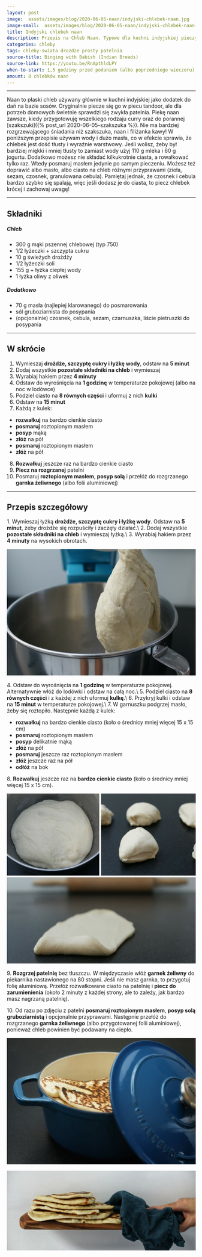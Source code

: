 ```yaml
---
layout: post
image:  assets/images/blog/2020-06-05-naan/indyjski-chlebek-naan.jpg
image-small:  assets/images/blog/2020-06-05-naan/indyjski-chlebek-naan-small.jpg
title: Indyjski chlebek naan
description: Przepis na Chleb Naan. Typowe dla kuchni indyjskiej pieczywo podawane często do curry. Jest super prostym i łatwym w przygotowaniu domowym pieczywem.
categories: chleby
tags: chleby-swiata drozdze prosty patelnia
source-title: Binging with Babish (Indian Breads)
source-link: https://youtu.be/RnApthldLPY
when-to-start: 1,5 godziny przed podaniem (albo poprzedniego wieczoru)
amount: 8 chlebków naan
---
```


-----

Naan to płaski chleb używany głównie w kuchni indyjskiej jako dodatek do dań na bazie sosów. Oryginalnie piecze się go w piecu tandoor, ale dla potrzeb domowych świetnie sprawdzi się zwykła patelnia. Piekę naan zawsze, kiedy przygotowuję wszelkiego rodzaju curry oraz do porannej [szakszuki]({% post_url 2020-06-05-szakszuka %}). Nie ma bardziej rozgrzewającego śniadania niż szakszuka, naan i filiżanka kawy! W poniższym przepisie używam wody i dużo masła, co w efekcie sprawia, że chlebek jest dość tłusty i wyraźnie warstwowy. Jeśli wolisz, żeby był bardziej miękki i mniej tłusty to zamiast wody użyj 110 g mleka i 60 g jogurtu. Dodatkowo możesz nie składać kilkukrotnie ciasta, a rowałkować tylko raz. Wtedy posmaruj masłem jedynie po samym pieczeniu. Możesz też doprawić albo masło, albo ciasto na chleb różnymi przyprawami (zioła, sezam, czosnek, granulowana cebula). Pamiętaj jednak, że czosnek i cebula bardzo szybko się spalają, więc jeśli dodasz je do ciasta, to piecz chlebek krócej i zachowaj uwagę!

-----

## Składniki

##### Chleb

* 300 g mąki pszennej chlebowej (typ 750)
* 1/2 łyżeczki + szczypta cukru
* 10 g świeżych drożdży
* 1/2 łyżeczki soli
* 155 g + łyżka ciepłej wody
* 1 łyżka oliwy z oliwek

##### Dodatkowo

* 70 g masła (najlepiej klarowanego) do posmarowania
* sól gruboziarnista do posypania
* (opcjonalnie) czosnek, cebula, sezam, czarnuszka, liście pietruszki do posypania

-----

## W skrócie

1. Wymieszaj **drożdże, szczyptę cukry i łyżkę wody**, odstaw na **5 minut**
2. Dodaj wszystkie **pozostałe składniki na chleb** i wymieszaj
3. Wyrabiaj hakiem przez **4 minuty**
4. Odstaw do wyrośnięcia na **1 godzinę** w temperaturze pokojowej (albo na noc w lodówce)
5. Podziel ciasto na **8 równych części** i uformuj z nich **kulki**
6. Odstaw na **15 minut**
7. Każdą z kulek:
  * **rozwałkuj** na bardzo cienkie ciasto
  * **posmaruj** roztopionym masłem
  * **posyp** mąką
  * **złóż** na pół
  * **posmaruj** roztopionym masłem
  * **złóż** na pół
8. **Rozwałkuj** jeszcze raz na bardzo cienkie ciasto
9. **Piecz na rozgrzanej** patelni
10. Posmaruj **roztopionym masłem**, **posyp solą** i przełóż do rozgrzanego **garnka żeliwnego** (albo folii aluminiowej)

-----

## Przepis szczegółowy

1\. Wymieszaj łyżką **drożdże, szczyptę cukry i łyżkę wody**. Odstaw na **5 minut**, żeby drożdże się rozpuściły i zaczęły działać.\\
2\. Dodaj wszystkie **pozostałe składniki na chleb** i wymieszaj łyżką.\\
3\. Wyrabiaj hakiem przez **4 minuty** na wysokich obrotach.

![Indyjski Chlebek Naan - Wyrabianie](/assets/images/blog/2020-06-05-naan/indyjski-chlebek-naan-wyrabianie.jpg)

4\. Odstaw do wyrośnięcia na **1 godzinę** w temperaturze pokojowej. Alternatywnie włóż do lodówki i odstaw na całą noc.\\
5\. Podziel ciasto na **8 równych części** i z każdej z nich uformuj **kulkę**.\\
6\. Przykryj kulki i odstaw na **15 minut** w temperaturze pokojowej.\\
7\. W garnuszku podgrzej masło, żeby się roztopiło. Następnie każdą z kulek:
* **rozwałkuj** na bardzo cienkie ciasto (koło o średnicy mniej więcej 15 x 15 cm)
* **posmaruj** roztopionym masłem
* **posyp** delikatnie mąką
* **złóż** na pół
* **posmaruj** jeszcze raz roztopionym masłem
* **złóż** jeszcze raz na pół
* **odłóż** na bok

8\. **Rozwałkuj** jeszcze raz na **bardzo cienkie ciasto** (koło o średnicy mniej więcej 15 x 15 cm).

![Indyjski Chlebek Naan - Wałkowanie](/assets/images/blog/2020-06-05-naan/indyjski-chlebek-naan-walkowanie.jpg)

9\. **Rozgrzej patelnię** bez tłuszczu. W międzyczasie włóż **garnek żeliwny** do piekarnika nastawionego na 80 stopni. Jeśli nie masz garnka, to przygotuj folię aluminiową. Przełóż rozwałkowane ciasto na patelnię i **piecz do zarumienienia** (około 2 minuty z każdej strony, ale to zależy, jak bardzo masz nagrzaną patelnię).

10\. Od razu po zdjęciu z patelni **posmaruj roztopionym masłem**, **posyp solą gruboziarnistą** i opcjonalnie przyprawami. Następnie  przełóż do rozgrzanego **garnka żeliwnego** (albo przygotowanej folii aluminiowej), ponieważ chleb powinien być podawany na ciepło.

![Indyjski Chlebek Naan](/assets/images/blog/2020-06-05-naan/indyjski-chlebek-naan-gotowy.jpg)

![Indyjski Chlebek Naan](/assets/images/blog/2020-06-05-naan/indyjski-chlebek-naan-gotowy-2.jpg)
